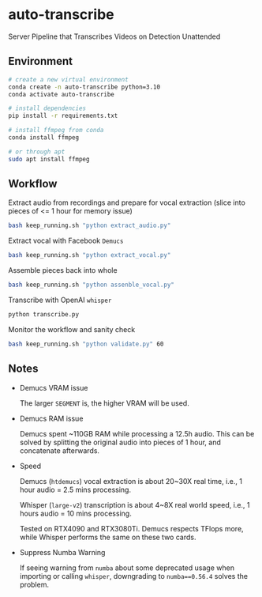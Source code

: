 # auto-transcribe
Server Pipeline that Transcribes Videos on Detection Unattended

## Environment

```bash
# create a new virtual environment
conda create -n auto-transcribe python=3.10
conda activate auto-transcribe

# install dependencies
pip install -r requirements.txt

# install ffmpeg from conda
conda install ffmpeg

# or through apt
sudo apt install ffmpeg
```

## Workflow

Extract audio from recordings and prepare for vocal extraction (slice into pieces of <= 1 hour for memory issue)

```bash
bash keep_running.sh "python extract_audio.py"
```

Extract vocal with Facebook `Demucs`

```bash
bash keep_running.sh "python extract_vocal.py"
```

Assemble pieces back into whole

```bash
bash keep_running.sh "python assenble_vocal.py"
```

Transcribe with OpenAI `whisper`

```bash
python transcribe.py
```

Monitor the workflow and sanity check

```bash
bash keep_running.sh "python validate.py" 60
```

## Notes

-   Demucs VRAM issue

    The larger `SEGMENT` is, the higher VRAM will be used.

-   Demucs RAM issue

    Demucs spent ~110GB RAM while processing a 12.5h audio. This can be solved by splitting the original audio into 
    pieces of 1 hour, and concatenate afterwards.

-   Speed

    Demucs (`htdemucs`) vocal extraction is about 20~30X real time, i.e., 1 hour audio = 2.5 mins processing.

    Whisper (`large-v2`) transcription is about 4~8X real world speed, i.e., 1 hours audio = 10 mins processing.

    Tested on RTX4090 and RTX3080Ti. Demucs respects TFlops more, while Whisper performs the same on these two cards.

-   Suppress Numba Warning

    If seeing warning from `numba` about some deprecated usage when importing or calling `whisper`, downgrading to 
    `numba==0.56.4` solves the problem.
